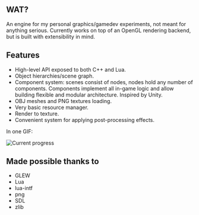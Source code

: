 ## WAT?
An engine for my personal graphics/gamedev experiments, not meant for anything serious. Currently works on top of an OpenGL rendering backend, but is built with extensibility in mind.

## Features
* High-level API exposed to both C++ and Lua.
* Object hierarchies/scene graph.
* Component system: scenes consist of nodes, nodes hold any number of components. Components implement all in-game logic and allow building flexible and modular architecture. Inspired by Unity.
* OBJ meshes and PNG textures loading.
* Very basic resource manager.
* Render to texture.
* Convenient system for applying post-processing effects.

In one GIF:

![Current progress](/status.gif?raw=true)

## Made possible thanks to
* GLEW
* Lua
* lua-intf
* png
* SDL
* zlib
